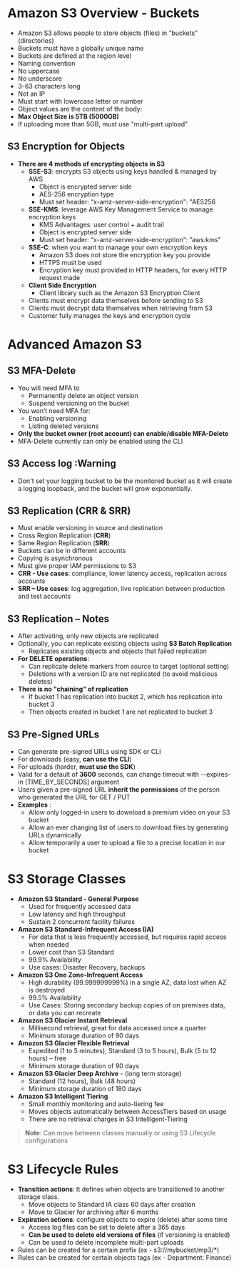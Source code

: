 # Amazon S3 Overview - Buckets  
- Amazon S3 allows people to store objects (files) in “buckets” (directories)  
- Buckets must have a globally unique name  
- Buckets are defined at the region level  
- Naming convention  
- No uppercase  
- No underscore  
- 3-63 characters long  
- Not an IP  
- Must start with lowercase letter or number
- Object values are the content of the body:  
- **Max Object Size is 5TB (5000GB)**  
- If uploading more than 5GB, must use "multi-part upload"


## S3 Encryption for Objects  
- **There are 4 methods of encrypting objects in S3**  
	- **SSE-S3**: encrypts S3 objects using keys handled & managed by AWS  
		- Object is encrypted server side  
		- AES-256 encryption type  
		- Must set header: “x-amz-server-side-encryption": "AES256
	- **SSE-KMS**: leverage AWS Key Management Service to manage encryption keys  
		- KMS Advantages: user control + audit trail  
		- Object is encrypted server side  
		-  Must set header: “x-amz-server-side-encryption": ”aws:kms"
	- **SSE-C**: when you want to manage your own encryption keys
		- Amazon S3 does not store the encryption key you provide  
		- HTTPS must be used  
		- Encryption key must provided in HTTP headers, for every HTTP request made  
	- **Client Side Encryption**
		- Client library such as the Amazon S3 Encryption Client  
	- Clients must encrypt data themselves before sending to S3  
	- Clients must decrypt data themselves when retrieving from S3  
	- Customer fully manages the keys and encryption cycle
# Advanced Amazon S3

## S3 MFA-Delete
- You will need MFA to
	- Permanently delete an object version
	- Suspend versioning on the bucket
- You won’t need MFA for:
	- Enabling versioning
	- Listing deleted versions
- **Only the bucket owner (root account) can enable/disable MFA-Delete**
- MFA-Delete currently can only be enabled using the CLI
## S3 Access log :Warning
- Don't set your logging bucket to be the monitored bucket as it will create a logging loopback, and the bucket will grow exponentially.
## S3 Replication (CRR & SRR)
- Must enable versioning in source and destination  
- Cross Region Replication (**CRR**)  
- Same Region Replication (**SRR**)  
- Buckets can be in different accounts  
- Copying is asynchronous  
- Must give proper IAM permissions to S3  
- **CRR - Use cases**: compliance, lower latency access, replication across accounts  
- **SRR – Use cases**: log aggregation, live replication between production and test accounts
  
## S3 Replication – Notes  
- After activating, only new objects are replicated  
- Optionally, you can replicate existing objects using **S3 Batch Replication**  
	- Replicates existing objects and objects that failed replication  
- **For DELETE operations**:  
	- Can replicate delete markers from source to target (optional setting)  
	- Deletions with a version ID are not replicated (to avoid malicious deletes)  
- **There is no "chaining" of replication**  
	- If bucket 1 has replication into bucket 2, which has replication into bucket 3  
	- Then objects created in bucket 1 are not replicated to bucket 3
## S3 Pre-Signed URLs  
- Can generate pre-signed URLs using SDK or CLI  
- For downloads (easy, **can use the CLI**)  
- For uploads (harder, **must use the SDK**)  
- Valid for a default of **3600** seconds, can change timeout with --expires-in [TIME_BY_SECONDS] argument  
- Users given a pre-signed URL **inherit the permissions** of the person who generated the URL for GET / PUT  
- **Examples** :  
	- Allow only logged-in users to download a premium video on your S3 bucket  
	- Allow an ever changing list of users to download files by generating URLs dynamically  
	- Allow temporarily a user to upload a file to a precise location in our bucket

# S3 Storage Classes
- **Amazon S3 Standard - General Purpose**
	-  Used for frequently accessed data  
	-  Low latency and high throughput  
	-  Sustain 2 concurrent facility failures  
- **Amazon S3 Standard-Infrequent Access (IA)**  
	- For data that is less frequently accessed, but requires rapid access when needed  
	- Lower cost than S3 Standard
	- 99.9% Availability  
	- Use cases: Disaster Recovery, backups
- **Amazon S3 One Zone-Infrequent Access**
	- High durability (99.999999999%) in a single AZ; data lost when AZ is destroyed  
	- 99.5% Availability  
	- Use Cases: Storing secondary backup copies of on premises data, or data you can recreate  
- **Amazon S3 Glacier Instant Retrieval**  
	- Millisecond retrieval, great for data accessed once a quarter  
	- Minimum storage duration of 90 days
- **Amazon S3 Glacier Flexible Retrieval**  
	- Expedited (1 to 5 minutes), Standard (3 to 5 hours), Bulk (5 to 12 hours) – free  
	- Minimum storage duration of 90 days
- **Amazon S3 Glacier Deep Archive** - (long term storage)
	- Standard (12 hours), Bulk (48 hours)  
	- Minimum storage duration of 180 days
- **Amazon S3 Intelligent Tiering** 
	- Small monthly monitoring and auto-tiering fee  
	- Moves objects automatically between AccessTiers based on usage  
	- There are no retrieval charges in S3 Intelligent-Tiering

> **Note**: Can move between classes manually or using S3 Lifecycle configurations

# S3 Lifecycle Rules
- **Transition actions**: It defines when objects are transitioned to another storage class.  
	- Move objects to Standard IA class 60 days after creation  
	- Move to Glacier for archiving after 6 months  
- **Expiration actions**: configure objects to expire (delete) after some time  
	- Access log files can be set to delete after a 365 days  
	- **Can be used to delete old versions of files** (if versioning is enabled)  
	- Can be used to delete incomplete multi-part uploads
- Rules can be created for a certain prefix (ex - s3://mybucket/mp3/\*)  
- Rules can be created for certain objects tags (ex - Department: Finance)
